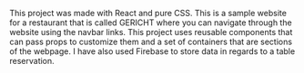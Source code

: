 This project was made with React and pure CSS.
This is a sample website for a restaurant that is called GERICHT where you can navigate through the website using the navbar links.
This project uses reusable components that can pass props to customize them and a set of containers that are sections of the webpage.
I have also used Firebase to store data in regards to a table reservation.